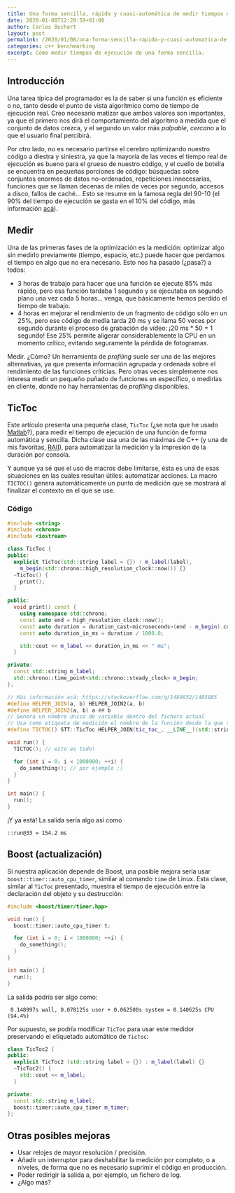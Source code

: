 ```yaml
---
title: Una forma sencilla, rápida y cuasi-automática de medir tiempos de ejecución en funciones
date: 2020-01-08T12:20:59+01:00
author: Carlos Buchart
layout: post
permalink: /2020/01/08/una-forma-sencilla-rapida-y-cuasi-automatica-de-medir-tiempos-de-ejecucion-en-funciones/
categories: c++ benchmarking
excerpt: Cómo medir tiempos de ejecución de una forma sencilla.
---
```

## Introducción

Una tarea típica del programador es la de saber si una función es eficiente o no, tanto desde el punto de vista algorítmico como de tiempo de ejecución real. Creo necesario matizar que ambos valores son importantes, ya que el primero nos dirá el comportamiento del algoritmo a medida que el conjunto de datos crezca, y el segundo un valor más _palpable_, _cercano_ a lo que el usuario final percibirá.

Por otro lado, no es necesario partirse el cerebro optimizando nuestro código a diestra y siniestra, ya que la mayoría de las veces el tiempo real de ejecución es bueno para el grueso de nuestro código, y el cuello de botella se encuentra en pequeñas porciones de código: búsquedas sobre conjuntos enormes de datos no-ordenados, repeticiones innecesarias, funciones que se llaman decenas de miles de veces por segundo, accesos a disco, fallos de caché... Esto se resume en la famosa regla del 90-10 (el 90% del tiempo de ejecución se gasta en el 10% del código, más información [acá](https://softwareengineering.stackexchange.com/q/334528/266565)).

## Medir

Una de las primeras fases de la optimización es la medición: optimizar algo sin medirlo previamente (tiempo, espacio, etc.) puede hacer que perdamos el tiempo en algo que no era necesario. Esto nos ha pasado (¿pasa?) a todos:

- 3 horas de trabajo para hacer que una función se ejecute 85% más rápido, pero esa función tardaba 1 segundo y se ejecutaba en segundo plano una vez cada 5 horas... venga, que básicamente hemos perdido el tiempo de trabajo.
- 4 horas en mejorar el rendimiento de un fragmento de código sólo en un 25%, pero ese código de media tarda 20 ms y se llama 50 veces por segundo durante el proceso de grabación de vídeo: ¡20 ms * 50 = 1 segundo! Ese 25% permite aligerar considerablemente la CPU en un momento crítico, evitando seguramente la pérdida de fotogramas.

Medir. ¿Cómo? Un herramienta de _profiling_ suele ser una de las mejores alternativas, ya que presenta información agrupada y ordenada sobre el rendimiento de las funciones críticias. Pero otras veces simplemente nos interesa medir un pequeño puñado de funciones en específico, o medirlas en cliente, donde no hay herramientas de _profiling_ disponibles.

## TicToc

Este artículo presenta una pequeña clase, `TicToc` (¿se nota que he usado [Matlab](https://www.mathworks.com/help/matlab/ref/tic.html)?), para medir el tiempo de ejecución de una función de forma automática y sencilla. Dicha clase usa una de las máximas de C++ (y una de mis favoritas, [RAII](/2020/01/13/automatizando-acciones-gracias-al-raii-parte-i/)), para automatizar la medición y la impresión de la duración por consola.

Y aunque ya sé que el uso de macros debe limitarse, ésta es una de esas situaciones en las cuales resultan útiles: automatizar acciones. La macro `TICTOC()` genera automáticamente un punto de medición que se mostrará al finalizar el contexto en el que se use.

### Código

```cpp
#include <string>
#include <chrono>
#include <iostream>

class TicToc {
public:
  explicit TicToc(std::string label = {}) : m_label(label),
    m_begin(std::chrono::high_resolution_clock::now()) {}
  ~TicToc() {
    print();
  }

public:
  void print() const {
    using namespace std::chrono;
    const auto end = high_resolution_clock::now();
    const auto duration = duration_cast<microseconds>(end - m_begin).count();
    const auto duration_in_ms = duration / 1000.0;

    std::cout << m_label << duration_in_ms << " ms";
  }

private:
  const std::string m_label;
  std::chrono::time_point<std::chrono::steady_clock> m_begin;
};

// Más información acá: https://stackoverflow.com/q/1489932/1485885
#define HELPER_JOIN(a, b) HELPER_JOIN2(a, b)
#define HELPER_JOIN2(a, b) a ## b
// Genera un nombre único de variable dentro del fichero actual
// Usa como etiqueta de medición el nombre de la función desde la que se llama y el número de línea
#define TICTOC() STT::TicToc HELPER_JOIN(tic_toc_, __LINE__)(std::string(__FUNCTION__) + "@" + std::to_string(__LINE__) + " = ");

void run() {
  TICTOC(); // esto es todo!

  for (int i = 0; i < 1000000; ++i) {
    do_something(); // por ejemplo ;)
  }
}

int main() {
  run();
}
```

¡Y ya está! La salida sería algo así como

```text
::run@33 = 154.2 ms
```

## Boost (actualización)

Si nuestra aplicación depende de Boost, una posible mejora sería usar `boost::timer::auto_cpu_timer`, similar al comando `time` de Linux. Esta clase, similar al `TicToc` presentado, muestra el tiempo de ejecución entre la declaración del objeto y su destrucción:

```cpp
#include <boost/timer/timer.hpp>

void run() {
  boost::timer::auto_cpu_timer t;

  for (int i = 0; i < 1000000; ++i) {
    do_something();
  }
}

int main() {
  run();
}
```

La salida podría ser algo como:

```text
 0.148997s wall, 0.078125s user + 0.062500s system = 0.140625s CPU (94.4%)
```

Por supuesto, se podría modificar `TicToc` para usar este medidor preservando el etiquetado automático de `TicToc`:

```cpp
class TicToc2 {
public:
  explicit TicToc2 (std::string label = {}) : m_label(label) {}
  ~TicToc2() {
    std::cout << m_label;
  }

private:
  const std::string m_label;
  boost::timer::auto_cpu_timer m_timer;
};
```

## Otras posibles mejoras

- Usar relojes de mayor resolución / precisión.
- Añadir un interruptor para deshabilitar la medición por completo, o a niveles, de forma que no es necesario suprimir el código en producción.
- Poder redirigir la salida a, por ejemplo, un fichero de log.
- ¿Algo más?
